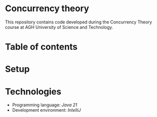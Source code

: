 # Concurrency theory
This repository contains code developed during the Concurrency Theory course at AGH University of Science and Technology. 

# Table of contents

# Setup

# Technologies 
- Programming language: *Java 21*
- Development environment: *IntelliJ*
